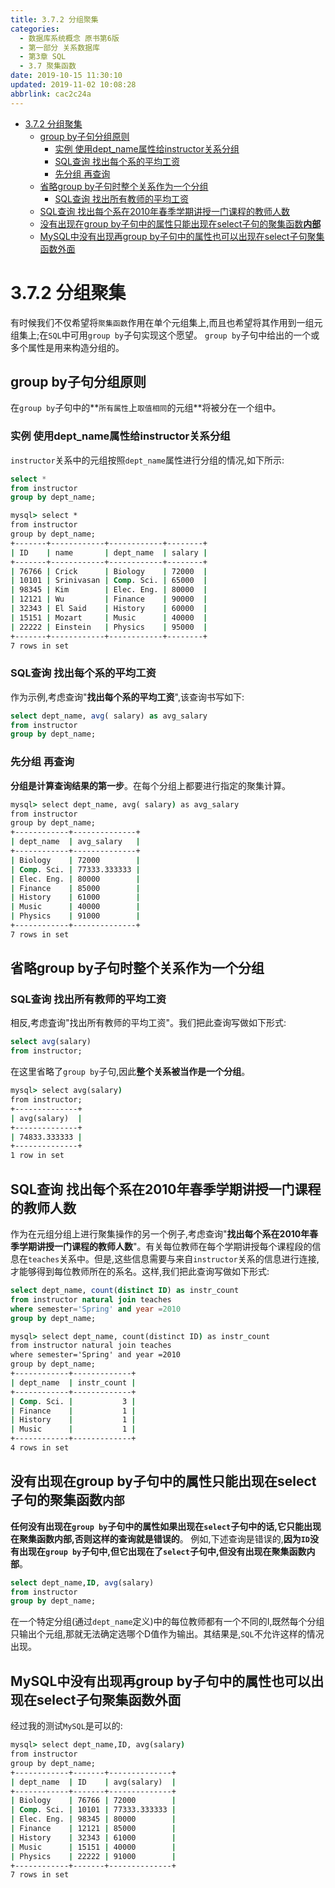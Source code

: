 ```yaml
---
title: 3.7.2 分组聚集
categories: 
  - 数据库系统概念 原书第6版
  - 第一部分 关系数据库
  - 第3章 SQL
  - 3.7 聚集函数
date: 2019-10-15 11:30:10
updated: 2019-11-02 10:08:28
abbrlink: cac2c24a
---
```

- [3.7.2 分组聚集](/ReadingNotes/cac2c24a/#3-7-2-分组聚集)
    - [group by子句分组原则](/ReadingNotes/cac2c24a/#group-by子句分组原则)
        - [实例 使用dept_name属性给instructor关系分组](/ReadingNotes/cac2c24a/#实例-使用dept-name属性给instructor关系分组)
        - [SQL查询 找出每个系的平均工资](/ReadingNotes/cac2c24a/#SQL查询-找出每个系的平均工资)
        - [先分组 再查询](/ReadingNotes/cac2c24a/#先分组-再查询)
    - [省略group by子句时整个关系作为一个分组](/ReadingNotes/cac2c24a/#省略group-by子句时整个关系作为一个分组)
        - [SQL查询 找出所有教师的平均工资](/ReadingNotes/cac2c24a/#SQL查询-找出所有教师的平均工资)
    - [SQL查询 找出每个系在2010年春季学期讲授一门课程的教师人数](/ReadingNotes/cac2c24a/#SQL查询-找出每个系在2010年春季学期讲授一门课程的教师人数)
    - [没有出现在group by子句中的属性只能出现在select子句的聚集函数**内部**](/ReadingNotes/cac2c24a/#没有出现在group-by子句中的属性只能出现在select子句的聚集函数内部)
    - [MySQL中没有出现再group by子句中的属性也可以出现在select子句聚集函数外面](/ReadingNotes/cac2c24a/#MySQL中没有出现再group-by子句中的属性也可以出现在select子句聚集函数外面)

<!--more-->
<script src="https://cdn.bootcss.com/jquery/3.4.0/jquery.slim.min.js"></script>
<script>$(document).ready(function () {$(".post-body > ul:nth-child(1)").hide();});</script>

<!--end-->
<!--SSTStart-->
# 3.7.2 分组聚集 #
有时候我们不仅希望将`聚集函数`作用在单个元组集上,而且也希望将其作用到一组元组集上;在`SQL`中可用`group by`子句实现这个愿望。 `group by`子句中给出的一个或多个属性是用来构造分组的。
## group by子句分组原则 ##
在`group by`子句中的**`所有属性`上`取值相同`的元组**将被分在一个组中。
### 实例 使用dept_name属性给instructor关系分组 ###
`instructor`关系中的元组按照`dept_name`属性进行分组的情况,如下所示:
```sql
select *
from instructor
group by dept_name;
```
```cmd
mysql> select *
from instructor
group by dept_name;
+-------+------------+------------+--------+
| ID    | name       | dept_name  | salary |
+-------+------------+------------+--------+
| 76766 | Crick      | Biology    | 72000  |
| 10101 | Srinivasan | Comp. Sci. | 65000  |
| 98345 | Kim        | Elec. Eng. | 80000  |
| 12121 | Wu         | Finance    | 90000  |
| 32343 | El Said    | History    | 60000  |
| 15151 | Mozart     | Music      | 40000  |
| 22222 | Einstein   | Physics    | 95000  |
+-------+------------+------------+--------+
7 rows in set
```
### SQL查询 找出每个系的平均工资 ###
作为示例,考虑查询"**找出每个系的平均工资**",该查询书写如下:
```sql
select dept_name, avg( salary) as avg_salary
from instructor
group by dept_name;
```
### 先分组 再查询 ###
**分组是计算查询结果的第一步**。在每个分组上都要进行指定的聚集计算。
```cmd
mysql> select dept_name, avg( salary) as avg_salary
from instructor
group by dept_name;
+------------+--------------+
| dept_name  | avg_salary   |
+------------+--------------+
| Biology    | 72000        |
| Comp. Sci. | 77333.333333 |
| Elec. Eng. | 80000        |
| Finance    | 85000        |
| History    | 61000        |
| Music      | 40000        |
| Physics    | 91000        |
+------------+--------------+
7 rows in set
```
## 省略group by子句时整个关系作为一个分组 ##
### SQL查询 找出所有教师的平均工资 ###
相反,考虑査询"找出所有教师的平均工资"。我们把此查询写做如下形式:
```sql
select avg(salary)
from instructor;
```
在这里省略了`group by`子句,因此**整个关系被当作是一个分组**。
```cmd
mysql> select avg(salary)
from instructor;
+--------------+
| avg(salary)  |
+--------------+
| 74833.333333 |
+--------------+
1 row in set
```
## SQL查询 找出每个系在2010年春季学期讲授一门课程的教师人数 ##
作为在元组分组上进行聚集操作的另一个例子,考虑查询"**找出每个系在2010年春季学期讲授一门课程的教师人数**"。有关每位教师在每个学期讲授每个课程段的信息在`teaches`关系中。但是,这些信息需要与来自`instructor`关系的信息进行连接,才能够得到每位教师所在的系名。这样,我们把此查询写做如下形式:
```sql
select dept_name, count(distinct ID) as instr_count
from instructor natural join teaches
where semester='Spring' and year =2010
group by dept_name;
```
```cmd
mysql> select dept_name, count(distinct ID) as instr_count
from instructor natural join teaches
where semester='Spring' and year =2010
group by dept_name;
+------------+-------------+
| dept_name  | instr_count |
+------------+-------------+
| Comp. Sci. |           3 |
| Finance    |           1 |
| History    |           1 |
| Music      |           1 |
+------------+-------------+
4 rows in set
```
<!--SSTStop-->
## 没有出现在group by子句中的属性只能出现在select子句的聚集函数`内部` ##
**任何没有出现在`group by`子句中的属性如果出现在`select`子句中的话,它只能出现在聚集函数内部,否则这样的查询就是错误的**。
例如,下述查询是错误的,**因为`ID`没有出现在`group by`子句中,但它出现在了`select`子句中,但没有出现在聚集函数内部**。
```sql
select dept_name,ID, avg(salary)
from instructor
group by dept_name;
```
在一个特定分组(通过`dept_name`定义)中的每位教师都有一个不同的I,既然每个分组只输出个元组,那就无法确定选哪个D值作为输出。其结果是,`SQL`不允许这样的情况出现。
## MySQL中没有出现再group by子句中的属性也可以出现在select子句聚集函数外面 ##
经过我的测试`MySQL`是可以的:
```cmd
mysql> select dept_name,ID, avg(salary)
from instructor
group by dept_name;
+------------+-------+--------------+
| dept_name  | ID    | avg(salary)  |
+------------+-------+--------------+
| Biology    | 76766 | 72000        |
| Comp. Sci. | 10101 | 77333.333333 |
| Elec. Eng. | 98345 | 80000        |
| Finance    | 12121 | 85000        |
| History    | 32343 | 61000        |
| Music      | 15151 | 40000        |
| Physics    | 22222 | 91000        |
+------------+-------+--------------+
7 rows in set
```

